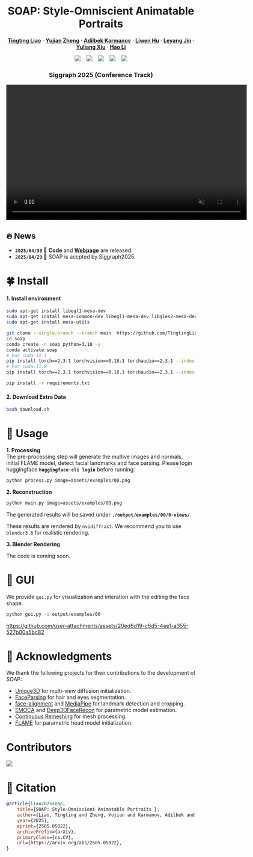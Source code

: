 <h1 align="center">
  SOAP: Style-Omniscient Animatable Portraits 
</h1> 

<p align="center">
    <a href="https://tingtingliao.github.io/"><strong>Tingting Liao</strong></a>
    ·
    <a href="https://paulyzheng.github.io/about/"><strong>Yujian Zheng</strong></a>
    · 
    <a href="https://www.linkedin.com/in/adilbek-karmanov?utm_source=share&utm_campaign=share_via&utm_content=profile&utm_medium=ios_app"><strong>Adilbek Karmanov</strong></a>
    · 
    <a href="https://scholar.google.com/citations?user=Mvq6pGcAAAAJ&hl=en"><strong>Liwen Hu</strong></a>
    ·
    <a href=""><strong>Leyang Jin</strong></a>
    ·
    <a href="http://xiuyuliang.cn/"><strong>Yuliang Xiu</strong></a>
    ·
    <a href="https://www.hao-li.com/Hao_Li/Hao_Li_-_about_me.html"><strong>Hao Li</strong></a>
</p>  
<div align="center">
  <!-- <a href='LICENSE'><img src='https://img.shields.io/badge/license-MIT-yellow'></a> -->
  <a href='https://arxiv.org/abs/2505.05022'><img src='https://img.shields.io/badge/arXiv-Paper-darkred?logo=arxiv&logoColor=darkred'></a>  &ensp;
  <a href='https://tingtingliao.github.io/soap'><img src='https://img.shields.io/badge/project-homepage-orange?logo=Homepage&logoColor=orange'></a>  &ensp;
  <a href="https://huggingface.co/Luffuly/head-mvimage-diffuser"><img src="https://img.shields.io/static/v1?label=%F0%9F%A4%96%20Released&message=Models&color=green"></a> &ensp;
  <a href="https://github.com/TingtingLiao/soap"><img src="https://img.shields.io/github/stars/TingtingLiao/soap?logo=github&logoColor=black"></a>  &ensp;
  <a href=''><img src='https://img.shields.io/badge/license-MIT-blue?logo=C&logoColor=blue'></a>
</div>  

<h3 align="center">Siggraph 2025 (Conference Track)</h3>

<!-- https://github.com/user-attachments/assets/408b3250-0c41-45e2-a43a-25b837800a2e -->

<video src="https://github.com/user-attachments/assets/408b3250-0c41-45e2-a43a-25b837800a2e" autoplay loop muted playsinline width="640" height="360"> 
</video>

## 🔥 News 
- **`2025/04/30`** 🌟 **Code** and [**Webpage**](https://tingtingliao.github.io/soap) are released. 
- **`2025/04/29`** 🚀 SOAP is accpted by Siggraph2025.  

# 🍀 Install  
#### 1. Install environment    
```bash
sudo apt-get install libegl1-mesa-dev
sudo apt-get install mesa-common-dev libegl1-mesa-dev libgles2-mesa-dev
sudo apt-get install mesa-utils

git clone --single-branch --branch main  https://github.com/TingtingLiao/soap.git
cd soap 
conda create -n soap python=3.10 -y
conda activate soap   
# For cuda-12.1 
pip install torch==2.3.1 torchvision==0.18.1 torchaudio==2.3.1 --index-url https://download.pytorch.org/whl/cu121 
# For cuda-11.8 
pip install torch==2.3.1 torchvision==0.18.1 torchaudio==2.3.1 --index-url https://download.pytorch.org/whl/cu118 

pip install -r requirements.txt  
``` 
#### 2. Download Extra Data 
<!-- Download [extra data](https://drive.google.com/file/d/1fiFsFV-fu94i3szSDjQp3mSdY18b1zKZ/view?usp=sharing) and unzip it as `./data`. -->
```bash 
bash download.sh
```


# 🍉 Usage 

**1. Processing**   
The pre-processing step will generate the multive images and normals, initial FLAME model, detect facial landmarks and face parsing. Please login huggingface **`huggingface-cli login`** before running: 

```bash   
python process.py image=assets/examples/00.png 
```


**2. Reconstruction**
```bash  
python main.py image=assets/examples/00.png
```  
The generated results will be saved under **`./output/examples/00/6-views/`**.

These results are rendered by `nvidiffrast`. We recommend you to use `blender3.6` for realistic rendering. 

**3. Blender Rendering**

The code is coming soon. 


# 🍋 GUI 
We provide `gui.py` for visualization and interation with the editing the face shape.
```bash 
python gui.py -i output/examples/00
```
https://github.com/user-attachments/assets/20ed6d19-c6d5-4ee1-a355-527b00a5bc82

# 🤗 Acknowledgments
We thank the following projects for their contributions to the development of SOAP:
- [Unique3D](https://github.com/AiuniAI/Unique3D) for multi-view diffusion initialization. 
- [FaceParsing](https://huggingface.co/jonathandinu/face-parsing) for hair and eyes segmentation. 
- [face-alignment](https://github.com/1adrianb/face-alignment) and [MediaPipe](https://github.com/google-ai-edge/mediapipe) for landmark detection and cropping. 
- [EMOCA](https://github.com/radekd91/emoca) and [Deep3DFaceRecon](https://github.com/sicxu/Deep3DFaceRecon_pytorch) for parametric model estimation. 
- [Continuous Remeshing](https://github.com/Profactor/continuous-remeshing) for mesh processing. 
- [FLAME](https://flame.is.tue.mpg.de/) for parametric head model initialization. 


# Contributors

<a href="https://github.com/TingtingLiao/soap/graphs/contributors">
  <img src="https://contrib.rocks/image?repo=TingtingLiao/soap" />
</a>

# 📖 Citation
```bibtex
@article{liao2025soap, 
    title={SOAP: Style-Omniscient Animatable Portraits },
    author={Liao, Tingting and Zheng, Yujian and Karmanov, Adilbek and Hu, Liwen and Jin, Leyang and Xiu, Yuliang and Hao Li},
    year={2025}, 
    eprint={2505.05022},
    archivePrefix={arXiv},
    primaryClass={cs.CV},
    url={https://arxiv.org/abs/2505.05022}, 
}
```


